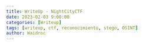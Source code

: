 ```yaml
---
title: WriteUp - NightCityCTF
date: 2023-02-03 9:00:00
categories: [Writeup]
tags: [writeup, ctf, reconocimiento, stego, OSINT]    
author: Waidroc
---
```

